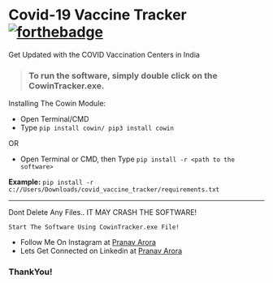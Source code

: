 # Covid-19 Vaccine Tracker [![forthebadge](https://forthebadge.com/images/badges/made-with-python.svg)](https://forthebadge.com)
Get Updated with the COVID Vaccination Centers in India

> ### To run the software, simply double click on the **CowinTracker.exe**.


Installing The Cowin Module:
<br>
* Open Terminal/CMD
* Type ```pip install cowin/ pip3 install cowin```

OR

* Open Terminal or CMD, then Type ```pip install -r <path to the software>```

**Example:** ```pip install -r c://Users/Downloads/covid_vaccine_tracker/requirements.txt```

---

Dont Delete Any Files.. IT MAY CRASH THE SOFTWARE!

```Start The Software Using CowinTracker.exe File!```

* Follow Me On Instagram at [Pranav Arora](https://www.instagram.com/arorapranav187)
* Lets Get Connected on Linkedin at [Pranav Arora](https://www.linkedin.com/in/pranav-arora-354b71bb/)


### ThankYou!
